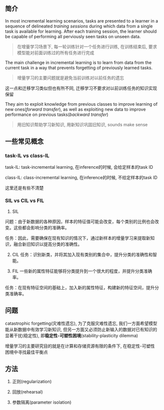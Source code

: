 <!--
.. title: 论文阅读-类别增量学习-Class-incremental learning: survey and performance evaluation on image classification
.. slug: lun-wen-yue-du-lei-bie-zeng-liang-xue-xi-class-incremental-learning-survey-and-performance-evaluation-on-image-classification
.. date: 2021-08-21 13:28:23 UTC+08:00
.. tags: incremental learning
.. category: 
.. link: 
.. description: 
.. type: text
-->

## 简介

In most incremental learning scenarios, tasks are presented to a learner in a sequence of delineated *training sessions* during which data from a single task is available for learning.
After each training session, the learner should be capable of performing all perviously seen tasks on unseen data.
> 在增量学习场景下, 每一轮训练针对一个任务进行训练, 在训练结束后, 要求模型能对前面训练过的所有任务进行完成

The main challenge in incremental learning is to learn from data from the current task in a way that prevents forgetting of previously learned tasks.
> 增量学习的主要问题就是避免当前训练对以前任务的遗忘

这一点和迁移学习类似但也有所不同, 迁移学习不要求对以前训练任务的知识实现保留

They aim to exploit knowledge from previous classes to improve learning of new ones(*forward transfer*), as well as exploiting new data to improve performance on previous tasks(*backward transfer*)
> 用旧知识帮助学习新知识, 用新知识巩固旧知识, sounds make sense

## 一些常见概念

### task-IL vs class-IL

task-IL: task-incremental learning, 在inference的时候, 会给定样本的task ID

class-IL: class-incremental learning, 在inference的时候, 不给定样本的task ID

这里还是有些不清楚


### SIL vs CIL vs FIL

1. SIL

问题：由于新数据的各种原因，样本的特征值可能会改变，每个类别的比例也会改变。这些都会影响分类的准确率。

任务：因此，需要确保在现有知识的情况下，通过新样本的增量学习来提取新知识，融合新旧知识以提高分类的准确性。

2. CIL
任务：识别新类，并将其加入现有类别的集合中，提升分类的准确性和智能。

3. FIL
一些新的属性特征能够将分类提升到一个很大的程度，并提升分类准确率。

任务：在现有特征空间的基础上，加入新的属性特征，构建新的特征空间，提升分类准确率。


## 问题

catastrophic forgetting(灾难性遗忘), 为了克服灾难性遗忘, 我们一方面希望模型能从新数据中有效学习新知识, 但另一方面又必须防止新输入的数据对已有知识的显著干扰(稳定性), 即**稳定性-可塑性困境**(stability-plasticity dilemma)

增量学习的主要研究目的就是在计算和存储资源有限的条件下, 在稳定性-可塑性困境中寻找最佳平衡点


## 方法

1. 正则(regularization)

2. 回放(rehearsal)

3. 参数隔离(parameter isolation)


